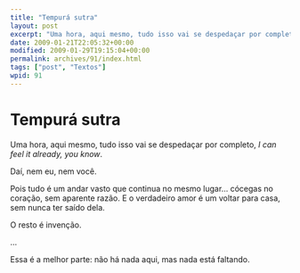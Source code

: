 ```yaml
---
title: "Tempurá sutra"
layout: post
excerpt: "Uma hora, aqui mesmo, tudo isso vai se despedaçar por completo, I can feel it already, you know. Daí, nem eu, nem você. Pois tudo é um andar vasto que continua no mesmo lugar… cócegas no coração, sem aparente razão. E o verdadeiro amor é um voltar para casa, sem nunca ter saído dela. O […]"
date: 2009-01-21T22:05:32+00:00
modified: 2009-01-29T19:15:04+00:00
permalink: archives/91/index.html
tags: ["post", "Textos"]
wpid: 91
---
```


# Tempurá sutra

Uma hora, aqui mesmo, tudo isso vai se despedaçar por completo, *I can feel it already, you know*.

Daí, nem eu, nem você.

Pois tudo é um andar vasto que continua no mesmo lugar… cócegas no coração, sem aparente razão. E o verdadeiro amor é um voltar para casa, sem nunca ter saído dela.

O resto é invenção.

…

Essa é a melhor parte: não há nada aqui, mas nada está faltando.